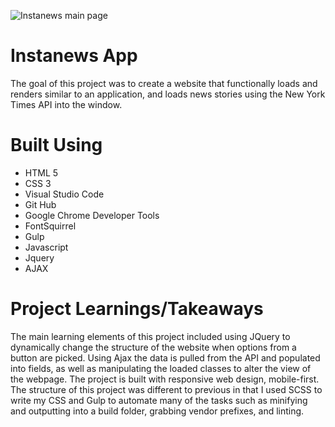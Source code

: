 ![Instanews main page](https://lh3.google.com/u/0/d/0B2Erzf8_d1DpVk9oUGVVbW1rdUU=w2636-h1450-iv1)

# Instanews App

The goal of this project was to create a website that functionally loads and renders similar to an application, and loads news stories using the New York Times API into the window.

# Built Using

- HTML 5
- CSS 3 
- Visual Studio Code
 - Git Hub
- Google Chrome Developer Tools
- FontSquirrel
- Gulp
- Javascript
- Jquery
- AJAX

# Project Learnings/Takeaways
The main learning elements of this project included using JQuery to dynamically change the structure of the website when options from a button are picked. Using Ajax the data is pulled from the API and populated into fields, as well as manipulating the loaded classes to alter the view of the webpage. The project is built with responsive web design, mobile-first. The structure of this project was different to previous in that I used SCSS to write my CSS and Gulp to automate many of the tasks such as minifying and outputting into a build folder, grabbing vendor prefixes, and linting.
